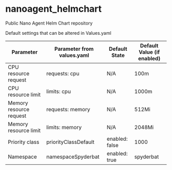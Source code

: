 # nanoagent_helmchart
Public Nano Agent Helm Chart repository



Default settings that can be altered in Values.yaml


|Parameter| 	Parameter from values.yaml	 | Default State	 | Default Value (if enabled) |
|---------|------------------------------|----------------|----------------------------|
|CPU resource request| 	requests: cpu               | 	N/A	          | 100m                       |
|CPU resource limit| 	limits: cpu     | 	N/A	          | 1000m                      |
|Memory resource request| 	requests: memory            | 	N/A           | 	512Mi                     |
|Memory resource limit| 	limits: memory	| N/A	                               | 2048Mi         |
|Priority class	| priorityClassDefault	        | enabled: false | 	1000                      |
|Namespace	| namespaceSpyderbat	          | enabled: true	 | spyderbat                  |

